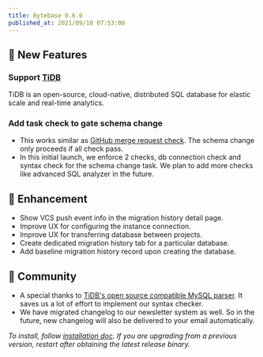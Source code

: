```yaml
---
title: Bytebase 0.6.0
published_at: 2021/09/18 07:53:00
---
```


## 🚀 New Features

### Support [TiDB](https://pingcap.com/)

TiDB is an open-source, cloud-native, distributed SQL database for elastic scale and real-time analytics.

### Add task check to gate schema change

- This works similar as [GitHub merge request check](https://docs.github.com/en/github/collaborating-with-pull-requests/collaborating-on-repositories-with-code-quality-features/about-status-checks). The schema change only proceeds if all check pass.
- In this initial launch, we enforce 2 checks, db connection check and syntax check for the schema change task. We plan to add more checks like advanced SQL analyzer in the future.

## 🎄 Enhancement

- Show VCS push event info in the migration history detail page.
- Improve UX for configuring the instance connection.
- Improve UX for transferring database between projects.
- Create dedicated migration history tab for a particular database.
- Add baseline migration history record upon creating the database.

## 🎠 Community

- A special thanks to [TiDB's open source compatible MySQL parser](https://github.com/pingcap/parser). It saves us a lot of effort to implement our syntax checker.
- We have migrated changelog to our newsletter system as well. So in the future, new changelog will also be delivered to your email automatically.

_To install, follow [installation doc](/docs/get-started/install/overview). If you are upgrading from a previous version, restart after obtaining the latest release binary._
